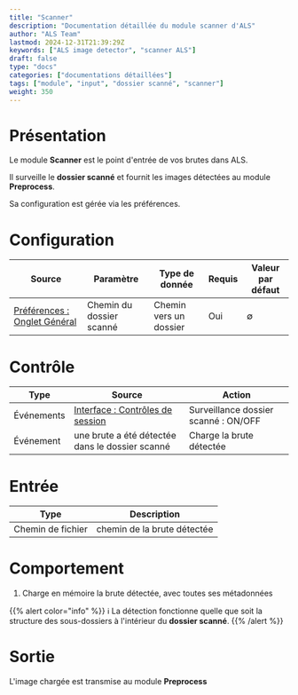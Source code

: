 ```yaml
---
title: "Scanner"
description: "Documentation détaillée du module scanner d'ALS"
author: "ALS Team"
lastmod: 2024-12-31T21:39:29Z
keywords: ["ALS image detector", "scanner ALS"]
draft: false
type: "docs"
categories: ["documentations détaillées"]
tags: ["module", "input", "dossier scanné", "scanner"]
weight: 350
---
```


# Présentation

Le module **Scanner** est le point d'entrée de vos brutes dans ALS.

Il surveille le **dossier scanné** et fournit les images détectées au module **Preprocess**.

Sa configuration est gérée via les préférences.

# Configuration

| Source                                                                            | Paramètre                | Type de donnée           | Requis | Valeur par défaut |
|-----------------------------------------------------------------------------------|--------------------------|---------------------------| ------- | --------------- |
| [Préférences : Onglet Général](../../userguide/preferences/general/#scan-folder) | Chemin du dossier scanné | Chemin vers un dossier | Oui     | ∅              |  


# Contrôle

| Type          | Source                                            | Action                               |
|---------------|----------------------------------------------------|--------------------------------------|
| Événements    | [Interface : Contrôles de session](../../userguide/ui/controls/#session-controls)            | Surveillance dossier scanné : ON/OFF |
| Événement     | une brute a été détectée dans le dossier scanné    | Charge la brute détectée             |

# Entrée

| Type              | Description                 |
|-------------------|-----------------------------|
| Chemin de fichier | chemin de la brute détectée |


# Comportement

1. Charge en mémoire la brute détectée, avec toutes ses métadonnées

{{% alert color="info" %}}
ℹ️ La détection fonctionne quelle que soit la structure des sous-dossiers à l'intérieur du **dossier scanné**.
{{% /alert %}}

# Sortie

L'image chargée est transmise au module **Preprocess** 